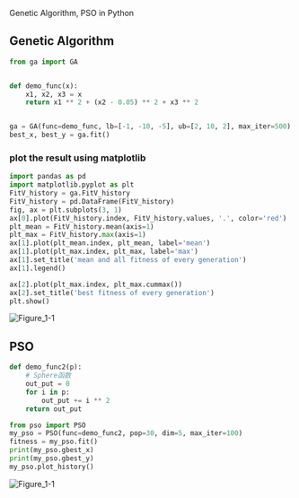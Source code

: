 Genetic Algorithm, PSO in Python



## Genetic Algorithm
```py
from ga import GA


def demo_func(x):
    x1, x2, x3 = x
    return x1 ** 2 + (x2 - 0.05) ** 2 + x3 ** 2


ga = GA(func=demo_func, lb=[-1, -10, -5], ub=[2, 10, 2], max_iter=500)
best_x, best_y = ga.fit()
```

### plot the result using matplotlib
```py
import pandas as pd
import matplotlib.pyplot as plt
FitV_history = ga.FitV_history
FitV_history = pd.DataFrame(FitV_history)
fig, ax = plt.subplots(3, 1)
ax[0].plot(FitV_history.index, FitV_history.values, '.', color='red')
plt_mean = FitV_history.mean(axis=1)
plt_max = FitV_history.max(axis=1)
ax[1].plot(plt_mean.index, plt_mean, label='mean')
ax[1].plot(plt_max.index, plt_max, label='max')
ax[1].set_title('mean and all fitness of every generation')
ax[1].legend()

ax[2].plot(plt_max.index, plt_max.cummax())
ax[2].set_title('best fitness of every generation')
plt.show()
```

![Figure_1-1](https://i.imgur.com/yT7lm8a.png)


## PSO


```py
def demo_func2(p):
    # Sphere函数
    out_put = 0
    for i in p:
        out_put += i ** 2
    return out_put
```

```py
from pso import PSO
my_pso = PSO(func=demo_func2, pop=30, dim=5, max_iter=100)
fitness = my_pso.fit()
print(my_pso.gbest_x)
print(my_pso.gbest_y)
my_pso.plot_history()
```
![Figure_1-1](https://i.imgur.com/4C9Yjv7.png)
